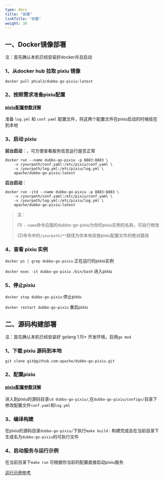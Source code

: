 ```yaml
---
type: docs
title: "部署"
linkTitle: "部署"
weight: 30
---
```


## 一、Docker镜像部署

注：首先确认本机已经安装好docker并且启动

### 1、从docker hub 拉取 pixiu 镜像

`docker pull phial3/dubbo-go-pixiu:latest`

### 2、按照需求准备pixiu配置
#### [pixiu配置参数详解](./configurations/)

准备 `log.yml` 和 `conf.yaml` 配置文件，将这两个配置文件在pixiu启动的时候挂在到本地

### 3、启动 pixiu

**前台启动**：，可方便查看服务信息运行是否正常
```shell
docker run --name dubbo-go-pixiu -p 8883:8883 \
    -v /yourpath/conf.yaml:/etc/pixiu/conf.yaml \
    -v /yourpath/log.yml:/etc/pixiu/log.yml \
    apache/dubbo-go-pixiu:latest
```
**后台启动**：
```shell
docker run -itd --name dubbo-go-pixiu -p 8883:8883 \
    -v /yourpath/conf.yaml:/etc/pixiu/conf.yaml \
    -v /yourpath/log.yml:/etc/pixiu/log.yml \
    apache/dubbo-go-pixiu:latest
```

> 注：
> 
> (1) `--name`命令后面的dubbo-go-pixiu为你的pixiu实例的名称，可自行修改
> 
> (2)命令中的`/yourpath/**`路径为你本地存放pixiu配置文件的绝对路径

### 4、查看 pixiu 实例

`docker ps | grep dubbo-go-pixiu` 正在运行的pixiu实例

`docker exec -it dubbo-go-pixiu /bin/bash` 进入pixiu

### 5、停止pixiu

`docker stop dubbo-go-pixiu` 停止pixiu

`docker restart dubbo-go-pixiu` 重启pixiu


## 二、源码构建部署

注：首先确认本机已经安装好 golang 1.15+ 开发环境，启用`go mod`

### 1、下载 pixiu 源码到本地
`git clone git@github.com:apache/dubbo-go-pixiu.git`

### 2、配置pixiu

#### [pixiu配置参数详解](./configurations/)

进入到pixiu的源码目录`cd dubbo-go-pixiu/`,在`dubbo-go-pixiu/configs/`目录下
修改配置文件`conf.yaml`和`log.yml`

### 3、编译构建
在pixiu的源码目录`dubbo-go-pixiu/`下执行`make build`
: 构建完成会在当前目录下生成名为`dubbo-go-pixiu`的可执行文件

### 4、启动服务与运行示例

在当前目录下`make run` 可根据你当前的配置直接启动pixiu服务

[运行示例参考](./quickstart/)
